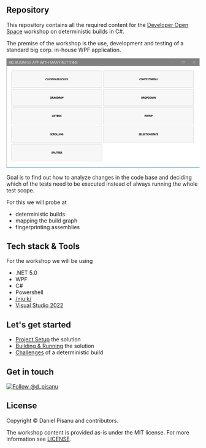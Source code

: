 ## Repository

This repository contains all the required content for the [Developer Open Space](https://devopenspace.de/) workshop on deterministic builds in C#.

The premise of the workshop is the use, development and testing of a standard big corp. in-house WPF application.

<p align="center">
    <img alt="Big Corp Tool"  src="./src/Documentation/BigCorpTool.gif">
</p>

Goal is to find out how to analyze changes in the code base and deciding which of the tests need to be executed instead of always running the whole test scope.

For this we will probe at
- deterministic builds
- mapping the build graph
- fingerprinting assemblies

## Tech stack & Tools

For the workshop we will be using 
- .NET 5.0
- WPF
- C#
- Powershell
- [/njuːk/](https://nuke.build/)
- [Visual Studio 2022](https://visualstudio.microsoft.com/)

## Let's get started

- [Project Setup](./src/Documentation/projectsetup.md) the solution
- [Building & Running](./src/Documentation/build_run.md) the solution
- [Challenges](./src/Documentation/Challenges/start.md) of a deterministic build

## Get in touch

[![Follow @d_pisanu](https://img.shields.io/badge/Twitter-Follow%20%40d_pisanu-blue.svg?style=flat-square)](https://twitter.com/intent/follow?screen_name=d_pisanu)

## License

Copyright © Daniel Pisanu and contributors.

The workshop content is provided as-is under the MIT license. For more information see [LICENSE](./LICENSE).
